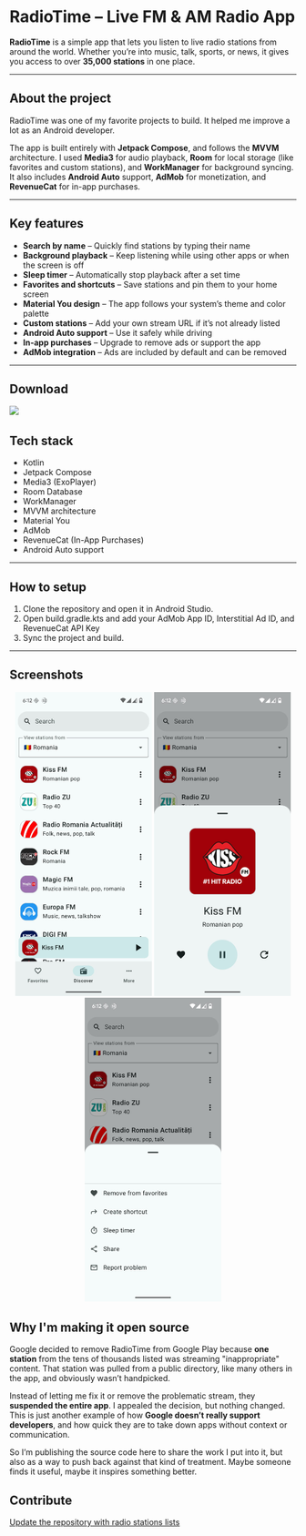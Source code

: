 # RadioTime – Live FM & AM Radio App

**RadioTime** is a simple app that lets you listen to live radio stations from around the world. Whether you’re into music, talk, sports, or news, it gives you access to over **35,000 stations** in one place.

---

## About the project

RadioTime was one of my favorite projects to build. It helped me improve a lot as an Android developer.

The app is built entirely with **Jetpack Compose**, and follows the **MVVM** architecture. I used **Media3** for audio playback, **Room** for local storage (like favorites and custom stations), and **WorkManager** for background syncing. It also includes **Android Auto** support, **AdMob** for monetization, and **RevenueCat** for in-app purchases.

---

## Key features

- **Search by name** – Quickly find stations by typing their name  
- **Background playback** – Keep listening while using other apps or when the screen is off  
- **Sleep timer** – Automatically stop playback after a set time  
- **Favorites and shortcuts** – Save stations and pin them to your home screen  
- **Material You design** – The app follows your system’s theme and color palette  
- **Custom stations** – Add your own stream URL if it’s not already listed  
- **Android Auto support** – Use it safely while driving  
- **In-app purchases** – Upgrade to remove ads or support the app  
- **AdMob integration** – Ads are included by default and can be removed  

---

<h2>Download</h2>  
<a href="https://github.com/mattgdot/RadioTime/releases/download/3.0-prod/app-release.apk"><img src="https://raw.githubusercontent.com/NeoApplications/Neo-Backup/034b226cea5c1b30eb4f6a6f313e4dadcbb0ece4/badge_github.png" width="200"></a> 

## Tech stack

- Kotlin  
- Jetpack Compose  
- Media3 (ExoPlayer)  
- Room Database  
- WorkManager  
- MVVM architecture  
- Material You  
- AdMob  
- RevenueCat (In-App Purchases)  
- Android Auto support  

---

## How to setup

1. Clone the repository and open it in Android Studio.
2. Open build.gradle.kts and add your AdMob App ID, Interstitial Ad ID, and RevenueCat API Key
3. Sync the project and build.

---

## Screenshots
<p align="center">
  <img src="img/img1.jpg" width="240">
  <img src="img/img2.jpg" width="240">
  <img src="img/img3.jpg" width="240">
</p>

## Why I'm making it open source

Google decided to remove RadioTime from Google Play because **one station** from the tens of thousands listed was streaming "inappropriate" content. That station was pulled from a public directory, like many others in the app, and obviously wasn’t handpicked.

Instead of letting me fix it or remove the problematic stream, they **suspended the entire app**. I appealed the decision, but nothing changed. This is just another example of how **Google doesn’t really support developers**, and how quick they are to take down apps without context or communication.

So I’m publishing the source code here to share the work I put into it, but also as a way to push back against that kind of treatment. Maybe someone finds it useful, maybe it inspires something better.

<h2>Contribute</h2>  
<a href="https://github.com/mattgdot/RadioStations">Update the repository with radio stations lists</a> 

